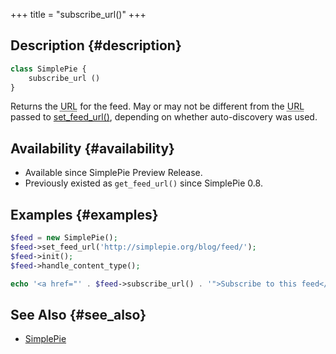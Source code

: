 +++
title = "subscribe_url()"
+++

## Description {#description}

```php
class SimplePie {
    subscribe_url ()
}
```

Returns the <abbr title="Uniform Resource Locator">URL</abbr> for the feed. May or may not be different from the <abbr title="Uniform Resource Locator">URL</abbr> passed to [set_feed_url()](@/wiki/reference/simplepie/set_feed_url.md), depending on whether auto-discovery was used.

## Availability {#availability}

- Available since SimplePie Preview Release.
- Previously existed as `get_feed_url()` since SimplePie 0.8.

## Examples {#examples}

```php
$feed = new SimplePie();
$feed->set_feed_url('http://simplepie.org/blog/feed/');
$feed->init();
$feed->handle_content_type();

echo '<a href="' . $feed->subscribe_url() . '">Subscribe to this feed</a>';
```

## See Also {#see_also}

- [SimplePie](@/wiki/reference/simplepie/_index.md)
